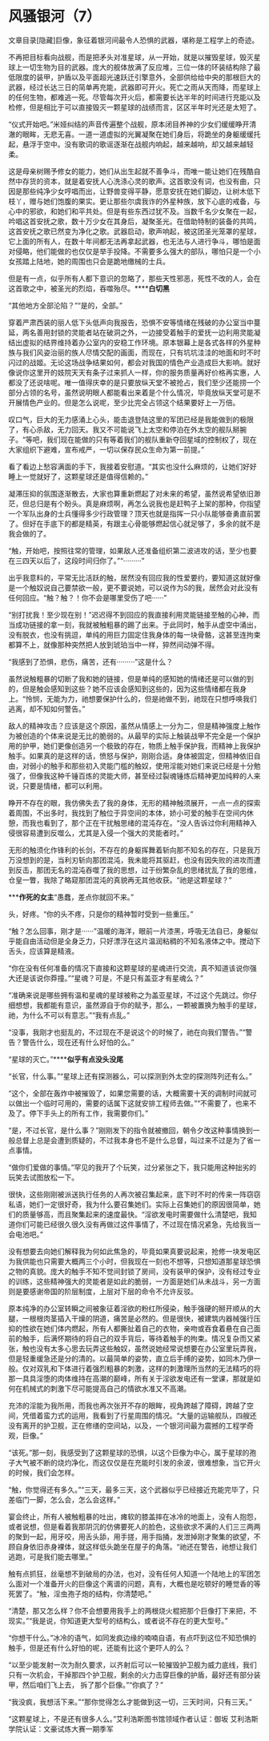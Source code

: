 # 风骚银河（7）

文章目录[隐藏]巨像，象征着银河间最令人恐惧的武器，堪称是工程学上的奇迹。

不再把目标看向战舰，而是把矛头对准星球，从一开始，就是以摧毁星球，毁灭星球上一切生物为目的武器。庞大的舰体放满了反应堆，三位一体的环装结构除了最低限度的装甲，护盾以及平面超光速跃迁引擎意外，全部供给给中央的那根巨大的武器，经过长达三日的简单再充能，武器即可开火。死亡之雨从天而降，而星球上的任何生物，都难逃一死。尽管每次开火后，都需要长达半年的时间进行充能以及检修，但是相比于可以直接毁灭一颗星球的战绩而言，区区半年时光还是太短了。

“仪式开始吧。”米娅纠结的声音传遍整个战舰，原本闭目养神的少女们缓缓睁开清澈的眼眸，无悲无喜。一道一道虚拟的光翼凝聚在她们身后，将跪坐的身躯缓缓托起，悬浮于空中。没有歌词的歌谣逐渐在战舰内响起，越来越响，却又越来越轻柔。

这是母亲树赐予修女的能力，她们从出生起就不善争斗，而唯一能让她们在残酷自然中存货的资本，就是着安抚人心洗涤心灵的歌声。这首歌没有词，也没有曲，只因是那些纯净少女哼唱而出，让野兽变得平静，愿意安抚在她们脚边，让树木低下枝丫，赠与她们饱腹的果实。更让那些尔虞我诈的外星种族，放下心底的戒备，与心中的邪欲，和她们和平共处。但是有些东西过犹不及。当数千名少女聚在一起，吟唱这首安抚之歌，数十万少女在其身后，凝聚圣光。在借助特制的装备的共鸣，这首安抚之歌已然变为净化之歌。武器启动，歌声响起，被这团圣光笼罩的星球，它上面的所有人，在数十年间都无法再拿起武器，也无法与人进行争斗，哪怕是面对侵略，他们能做的也仅仅是举手投降。不需要多么强大的部队，哪怕只是一个小女孩踏上陆地，她的周围也只会是跪地缴械的士兵。

但是有一点，似乎所有人都下意识的忽略了，那些天性邪恶，死性不改的人，会在这首歌之中，被圣光的烈焰，吞噬殆尽。**************************************白切黑**********************************

“其他地方全部沦陷？”“是的，全部。”

穿着严肃西装的丽人低下头低声向我报告，恐惧不安等情绪在残破的办公室当中蔓延，两名善用封锁的灵能者站在破洞之外，一边接受着触手的爱抚一边利用灵能凝结出虚拟的结界维持着办公室内的安稳工作环境。原本银幕上是各式各样的外星种族与我们风姿治丽的族人尽情交配的画面，而现在，只有坑坑洼洼的地面和时不时闪过的战姬。无论这场战争结果如何，都会对我国的情色产业造成巨大影响。就好像说你这里开的妓院天天有条子过来抓人一样，你的服务质量再好价格再实惠，人都没了还说啥呢。唯一值得庆幸的是只要放纵天堂不被抢占，我们至少还能捞一个部分占领的名号，虽然说明眼人都能看出来着是个什么情况，毕竟放纵天堂可是不开展情色产业的。但是怎么说呢，至少比完全占领这个结果要好上一万倍。

叹口气，巨大的无力感涌上心头，能击退登陆这里的军团已经是我能做到的极限了，有心杀敌，无力回天。我又不可能说飞上太空和停泊在外太空的舰队掰腕子。“等吧，我们现在能做的只有等着我们的舰队重新夺回星域的控制权了，现在大家组织下避难，宣布戒严，一切以保存民众生命为第一前提。”

看了看边上愁容满面的手下，我接着安慰道。“其实也没什么麻烦的，让她们好好睡上一觉就好了，这颗星球还是值得信赖的。”

凝滞压抑的氛围逐渐散去，大家也算重新燃起了对未来的希望，虽然说希望依旧渺茫，但总归是有个盼头。真是麻烦啊，再怎么说我也是赶鸭子上架的那种，你指望一个军队出身的士兵懂得多少行政管理？顶天也就是指挥一只小队能够奋勇直前罢了。但好在手底下的都是精英，有跟主心骨能够燃起信心就足够了，多余的就不是我会做的了。

“触，开始吧，按照往常的管理，如果敌人还准备组织第二波进攻的话，至少也要在三四天以后了，这段时间归你了。”“·········”

出乎我意料的，平常无比活跃的触，居然没有回应我的性爱要约，要知道这就好像是一个触奴说自己要禁欲一般，更不要说她，可以说作为S的我，居然会对此没有任何回应。“触？触？！你不会是哪里受伤了吧······”

“别打扰我！至少现在别！”迟迟得不到回应的我直接利用灵能链接至触的心神，而当成功链接的拿一刻，我就被触粗暴的踢了出来。于此同时，触手从虚空中涌出，没有脱衣，也没有挑逗，单纯的用巨力固定住我身体的每一块骨骼，这甚至连拘束都算不上，就像那种突然把人放到琥珀当中一样，猝然间动弹不得。

“我感到了恐惧，悲伤，痛苦，还有·········”这是什么？

虽然说触粗暴的切断了我和她的链接，但是单纯的感知她的情绪还是可以做的到的，但是触会感知到这些？她不应该会感知到这些的，因为这些情绪都在我身上。“怜悯，无能为力，祂想要保护什么的，但是祂做不到，祂现在只想呼唤我们逃离，却不知如何警告。”

敌人的精神攻击？应该是这个原因，虽然从情感上一分为二，但是精神强度上触作为被创造的个体来说是无比的脆弱的。从最早的实际上触装战甲不完全是一个保护用的护甲，她们更像创造另一个极致的存在，物质上触手保护我，而精神上我保护触手。如果真的是这样的话，愤怒与保护，刚刚合适。身体被固定，但精神依旧自由，对弱小的触手和那些初入灵能门槛的触奴，使用淫能对她们来说已经是十分勉强了，但像我这种千锤百炼的灵能大师，甚至经过裂魂锤炼后精神更加纯粹的人来说，只要是情绪，都可以利用。

睁开不存在的眼，我仿佛失去了我的身体，无形的精神触须展开，一点一点的探索着周围，不出多时，我找到了触位于异空间的本体，娇小可爱的触手在空间内休憩，而我也看到了，那个正在干扰触思绪的混沌存在。“没人告诉过你利用精神入侵很容易遭到反噬么，尤其是入侵一个强大的灵能者时。”

无形的触须化作锋利的长剑，不存在的身躯挥舞着斩向那不知名的存在，只是我万万没想到的是，当利刃斩向那团混沌，我未能将其驱赶，也没有因失败的进攻而遭到反击，那团无名的混沌吞噬了我的思想，过于纷繁杂乱的思绪扰乱了我的思维，仓皇一瞥，我除了略窥那团混沌的真貌再无其他收获。“祂是这颗星球？”

*************************************作死的女主**********************************“愚蠢，差点你就回不来。”

头，好疼。“你的头不疼，只是你的精神暂时受到一些重压。”

“触？怎么回事，刚才是······”温暖的海洋，眼前一片漆黑，呼吸无法自已，身躯似乎能自由活动但是全身乏力，只好漂浮在这片温润粘稠的不知名液体之中。搅动下舌头，应该算是精液。

“你在没有任何准备的情况下直接和这颗星球的星魂进行交流，真不知道该说你强大还是该说你莽撞。”“星魂？可是，不是只有盖亚才有星魂么？”

“准确来说是哪些拥有温和星魂的星球被称之为盖亚星球，不过这个先跳过。你仔细想想，我都能有意识，虽然源自于你的赋予，那么，一颗被置换为触手的星球，祂，为什么不可以有意志。”“我有点乱。”

“没事，我刚才也挺乱的，不过现在不是说这个的时候了，祂在向我们警告。”“警告？警告什么，现在还有什么好怕的么。”

“星球的灭亡。”**********************************似乎有点没头没尾******************************

“长官，什么事。”“星球上还有探测器么，可以探测到外太空的探测阵列还有么。”

“这个，全部在轰炸中被摧毁了，如果您需要的话，大概需要十天的调制时间就可以做出一个临时可用的，需要的话属下这就安排工程师去做。”“不需要了，也来不及了。停下手头上的所有工作，我需要你们。”

“是，不过长官，是什么事？”刚刚发下的指令就被撤回，朝令夕改这种事情换到一般总督上总是会遭到质疑的，不过我本身也不是什么总督，叫过来不过是为了省一点事情。

“做你们爱做的事情。”罕见的我开了个玩笑，过分紧张之下，我只能用这种拙劣的玩笑去试图放松一下。

很快，这些刚刚被派送执行任务的人再次被召集起来，底下时不时的传来一阵窃窃私语，她们一定很好奇，我为什么要召集她们。实际上召集她们的原因很简单，她们的质量够高，而且聚集起来的速度最快。“淫欲发电时需要做什么清楚吧，我知道你们可能已经很久很久没有再做过这件事情了，不过现在情况紧急，先给我当一会电池吧。”

没有想要去向她们解释我为何如此焦急的，毕竟如果真要说起来，抢修一块发电区为我供能也只需要大概两三个小时，但我现在一刻也不想等，只想知道那星球恐惧之物的真貌。庞大的触手不知不觉间封锁了房间，没有装甲的保护，没有经过专业的训练，这些精神强大的灵能者是如此的脆弱，一方面是她们从未战斗，另一方面则是要感谢帝国的阶层制度，上层对下层的命令不允许反驳。

原本纯净的办公室转瞬之间被象征着淫欲的粉红所侵染，触手强硬的掰开顺从的大腿，一根根肉茎插入干燥的阴道，痛苦是必然的。但是很快，被建筑内器械强行压抑的性欲在她们体内燃起，所有人都撕扯着自己的衣物，亲吻或吞食着悬在自己面前的触手，后满怀期待的将自己的双手背后，等待着触手的拘束。情况复杂而又紧张，触也没有太多心思去玩弄这些触奴，虽然说她经常说想要在办公室里玩弄我，但是轻重缓急还是分的清的。以最简单的姿势，直立后手缚的姿势，如同木乃伊一般。仅对双乳和下体进行着强烈粗暴的刺激，这样的刺激理所当然的无法精巧的将那一具具淫堕的肉体维持在高潮的巅峰，所有关于淫欲发电还有一堂课，那就是如何在机械式的刺激下尽可能提高自己的情欲水准又不高潮。

充沛的淫能为我所用，而我也再次张开不存的眼眸，视角跨越了障碍，跨越了空间，凭借着蛮力式的运用，我看到了行星周围的情况。“大量的运输舰队，四艘还没有离开的护卫舰，正在修缮的空间站，以及，一个银河间最为震撼的工程学奇观，巨像。”

“该死。”那一刻，我感受到了这颗星球的恐惧，以这个巨像为中心，属于星球的孢子大气被不断的烧灼净化，而这仅仅是在充能时引发的余波，很难想象，当它开火的时候，我们会怎样。

“触，你觉得还有多久。”“三天，最多三天，这个武器似乎已经接近充能完毕了，只差临门一脚，怎么会，怎么会这样。”

宴会终止，所有人被触粗暴的吐出，瘫软的膝盖摔在冰冷的地面上，没有人抱怨，或者说想，但是看着我那阴沉的仿佛要死人的脸色，这些欲求不满的人们三三两两的聚到一起，用牙咬，用舌头舔，用手搓，用手指捅，发泄掉刚才聚集的欲望，不顾自身依旧赤身裸体，就这样低头跪坐在屋子的角落。“祂还在警告，祂想让我们逃跑，可是我们能去哪里。”

触有点抓狂，丝毫想不到破局的办法，也对，没有任何人知道一个陆地上的军团怎么面对一个准备开火的巨像这个离谱的问题，真有，大概也是吃顿好的睡觉香的等死罢了。“触，淫虫孢子炮的结构，你清楚吧。”

“清楚，那又怎么样？你不会想要用我手上的两根烧火棍把那个巨像打下来把，不现实。”“我是说，你知道更大型号的结构么，或者说不存在的更大型号。”

“你想干什么。”冰冷的语气，如同发疯边缘的喃喃自语，有点吓到这位不知恐惧的触手，但是还有什么好怕的呢，还能有比这个更吓人的么？

“以至少能发射一次为耐久要求，以齐射后可以一轮摧毁护卫舰为威力底线，我们只有一次机会，干掉那四个护卫舰，剩余的火力击穿巨像的护盾，最好还有部分装甲，然后咱们飞上去， 拆了那个巨像。”“你疯了？”

“我没疯，我想活下来。”“那你觉得怎么才能做到这一切，三天时间，只有三天。”

“这颗星球上，不是还有很多人么。”艾利浩斯图书馆领域作者认证：御坂
艾利浩斯学院认证：文豪试炼大赛一期季军


